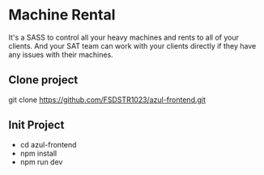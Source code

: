 # Machine Rental
It's a SASS to control all your heavy machines and rents to all of your clients. And your SAT team can work with your clients directly if they have any issues with their machines.

## Clone project

git clone https://github.com/FSDSTR1023/azul-frontend.git

## Init Project

-   cd azul-frontend
-   npm install
-   npm run dev
